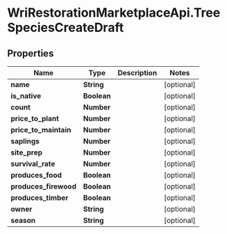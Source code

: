# WriRestorationMarketplaceApi.TreeSpeciesCreateDraft

## Properties
Name | Type | Description | Notes
------------ | ------------- | ------------- | -------------
**name** | **String** |  | [optional] 
**is_native** | **Boolean** |  | [optional] 
**count** | **Number** |  | [optional] 
**price_to_plant** | **Number** |  | [optional] 
**price_to_maintain** | **Number** |  | [optional] 
**saplings** | **Number** |  | [optional] 
**site_prep** | **Number** |  | [optional] 
**survival_rate** | **Number** |  | [optional] 
**produces_food** | **Boolean** |  | [optional] 
**produces_firewood** | **Boolean** |  | [optional] 
**produces_timber** | **Boolean** |  | [optional] 
**owner** | **String** |  | [optional] 
**season** | **String** |  | [optional] 


